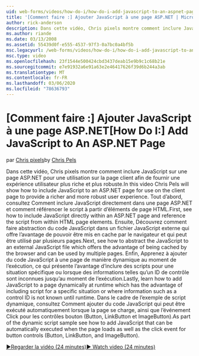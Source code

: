 ```yaml
---
uid: web-forms/videos/how-do-i/how-do-i-add-javascript-to-an-aspnet-page
title: '[Comment faire :] Ajouter JavaScript à une page ASP.NET | Microsoft Docs'
author: rick-anderson
description: Dans cette vidéo, Chris pixels montre comment inclure JavaScript sur une page ASP.NET pour une utilisation sur la page client afin de fournir une expérience utilisateur plus riche et plus robuste...
ms.author: riande
ms.date: 03/13/2008
ms.assetid: 55439d0f-e555-4537-97f3-0a7bc0a4bf5b
msc.legacyurl: /web-forms/videos/how-do-i/how-do-i-add-javascript-to-an-aspnet-page
msc.type: video
ms.openlocfilehash: 23f1544e500424cbd3437deab15e9b9c1c68b21e
ms.sourcegitcommit: e7e91932a6e91a63e2e46417626f39d6b244a3ab
ms.translationtype: MT
ms.contentlocale: fr-FR
ms.lasthandoff: 03/06/2020
ms.locfileid: "78636793"
---
```

# <a name="how-do-i-add-javascript-to-an-aspnet-page"></a><span data-ttu-id="d5904-103">[Comment faire :] Ajouter JavaScript à une page ASP.NET</span><span class="sxs-lookup"><span data-stu-id="d5904-103">[How Do I:] Add JavaScript to An ASP.NET Page</span></span>

<span data-ttu-id="d5904-104">par [Chris pixels](https://twitter.com/chrispels)</span><span class="sxs-lookup"><span data-stu-id="d5904-104">by [Chris Pels](https://twitter.com/chrispels)</span></span>

<span data-ttu-id="d5904-105">Dans cette vidéo, Chris pixels montre comment inclure JavaScript sur une page ASP.NET pour une utilisation sur la page client afin de fournir une expérience utilisateur plus riche et plus robuste.</span><span class="sxs-lookup"><span data-stu-id="d5904-105">In this video Chris Pels will show how to include JavaScript to an ASP.NET page for use on the client page to provide a richer and more robust user experience.</span></span> <span data-ttu-id="d5904-106">Tout d’abord, consultez Comment inclure JavaScript directement dans une page ASP.NET et comment référencer le script à partir d’éléments de page HTML.</span><span class="sxs-lookup"><span data-stu-id="d5904-106">First, see how to include JavaScript directly within an ASP.NET page and reference the script from within HTML page elements.</span></span> <span data-ttu-id="d5904-107">Ensuite, Découvrez comment faire abstraction du code JavaScript dans un fichier JavaScript externe qui offre l’avantage de pouvoir être mis en cache par le navigateur et qui peut être utilisé par plusieurs pages.</span><span class="sxs-lookup"><span data-stu-id="d5904-107">Next, see how to abstract the JavaScript to an external JavaScript file which offers the advantage of being cached by the browser and can be used by multiple pages.</span></span> <span data-ttu-id="d5904-108">Enfin, Apprenez à ajouter du code JavaScript à une page de manière dynamique au moment de l’exécution, ce qui présente l’avantage d’inclure des scripts pour une situation spécifique ou lorsque des informations telles qu’un ID de contrôle sont inconnues jusqu’au moment de l’exécution.</span><span class="sxs-lookup"><span data-stu-id="d5904-108">Lastly, learn how to add JavaScript to a page dynamically at runtime which has the advantage of including script for a specific situation or where information such as a control ID is not known until runtime.</span></span> <span data-ttu-id="d5904-109">Dans le cadre de l’exemple de script dynamique, consultez Comment ajouter du code JavaScript qui peut être exécuté automatiquement lorsque la page se charge, ainsi que l’événement Click pour les contrôles bouton (Button, LinkButton et ImageButton).</span><span class="sxs-lookup"><span data-stu-id="d5904-109">As part of the dynamic script sample see how to add JavaScript that can be automatically executed when the page loads as well as the click event for button controls (Button, LinkButton, and ImageButton).</span></span>

[<span data-ttu-id="d5904-110">&#9654;Regarder la vidéo (24 minutes)</span><span class="sxs-lookup"><span data-stu-id="d5904-110">&#9654; Watch video (24 minutes)</span></span>](https://channel9.msdn.com/Blogs/ASP-NET-Site-Videos/how-do-i-add-javascript-to-an-aspnet-page)
